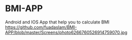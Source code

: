 # BMI-APP
Android and IOS App that help you to calculate BMI
https://github.com/fuadaslam/BMI-APP/blob/master/Screens/photo6266760526914759070.jpg
